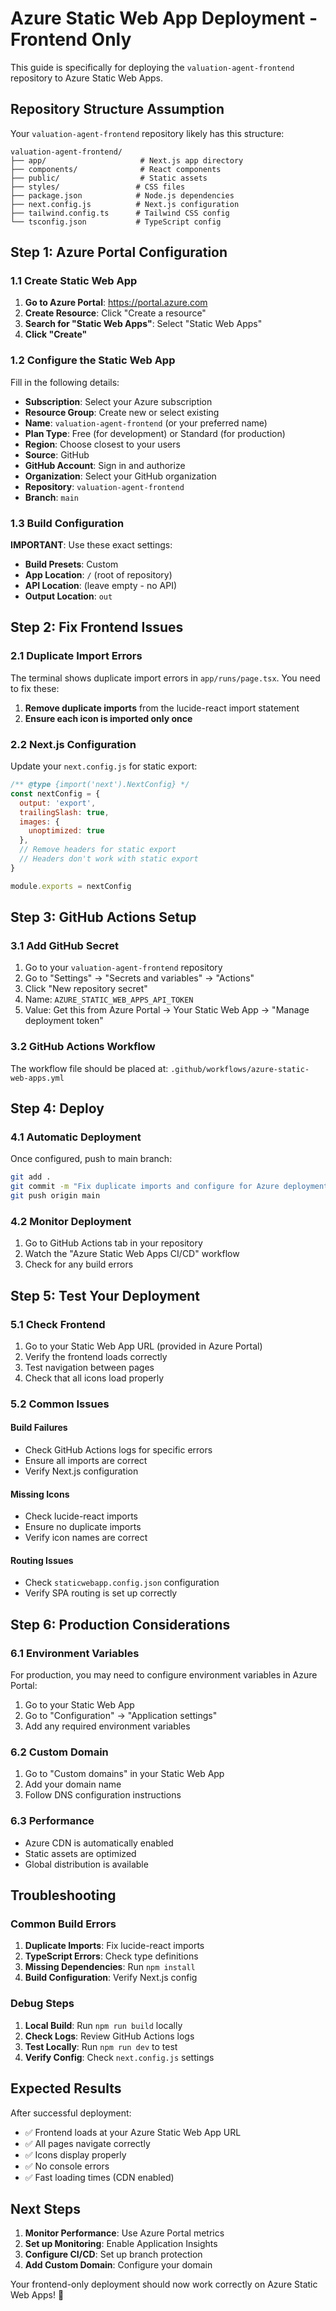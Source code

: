 # Azure Static Web App Deployment - Frontend Only

This guide is specifically for deploying the `valuation-agent-frontend` repository to Azure Static Web Apps.

## Repository Structure Assumption

Your `valuation-agent-frontend` repository likely has this structure:
```
valuation-agent-frontend/
├── app/                     # Next.js app directory
├── components/              # React components
├── public/                  # Static assets
├── styles/                 # CSS files
├── package.json            # Node.js dependencies
├── next.config.js          # Next.js configuration
├── tailwind.config.ts      # Tailwind CSS config
└── tsconfig.json           # TypeScript config
```

## Step 1: Azure Portal Configuration

### 1.1 Create Static Web App

1. **Go to Azure Portal**: https://portal.azure.com
2. **Create Resource**: Click "Create a resource"
3. **Search for "Static Web Apps"**: Select "Static Web Apps"
4. **Click "Create"**

### 1.2 Configure the Static Web App

Fill in the following details:

- **Subscription**: Select your Azure subscription
- **Resource Group**: Create new or select existing
- **Name**: `valuation-agent-frontend` (or your preferred name)
- **Plan Type**: Free (for development) or Standard (for production)
- **Region**: Choose closest to your users
- **Source**: GitHub
- **GitHub Account**: Sign in and authorize
- **Organization**: Select your GitHub organization
- **Repository**: `valuation-agent-frontend`
- **Branch**: `main`

### 1.3 Build Configuration

**IMPORTANT**: Use these exact settings:

- **Build Presets**: Custom
- **App Location**: `/` (root of repository)
- **API Location**: (leave empty - no API)
- **Output Location**: `out`

## Step 2: Fix Frontend Issues

### 2.1 Duplicate Import Errors

The terminal shows duplicate import errors in `app/runs/page.tsx`. You need to fix these:

1. **Remove duplicate imports** from the lucide-react import statement
2. **Ensure each icon is imported only once**

### 2.2 Next.js Configuration

Update your `next.config.js` for static export:

```javascript
/** @type {import('next').NextConfig} */
const nextConfig = {
  output: 'export',
  trailingSlash: true,
  images: {
    unoptimized: true
  },
  // Remove headers for static export
  // Headers don't work with static export
}

module.exports = nextConfig
```

## Step 3: GitHub Actions Setup

### 3.1 Add GitHub Secret

1. Go to your `valuation-agent-frontend` repository
2. Go to "Settings" → "Secrets and variables" → "Actions"
3. Click "New repository secret"
4. Name: `AZURE_STATIC_WEB_APPS_API_TOKEN`
5. Value: Get this from Azure Portal → Your Static Web App → "Manage deployment token"

### 3.2 GitHub Actions Workflow

The workflow file should be placed at:
`.github/workflows/azure-static-web-apps.yml`

## Step 4: Deploy

### 4.1 Automatic Deployment

Once configured, push to main branch:

```bash
git add .
git commit -m "Fix duplicate imports and configure for Azure deployment"
git push origin main
```

### 4.2 Monitor Deployment

1. Go to GitHub Actions tab in your repository
2. Watch the "Azure Static Web Apps CI/CD" workflow
3. Check for any build errors

## Step 5: Test Your Deployment

### 5.1 Check Frontend

1. Go to your Static Web App URL (provided in Azure Portal)
2. Verify the frontend loads correctly
3. Test navigation between pages
4. Check that all icons load properly

### 5.2 Common Issues

#### **Build Failures**
- Check GitHub Actions logs for specific errors
- Ensure all imports are correct
- Verify Next.js configuration

#### **Missing Icons**
- Check lucide-react imports
- Ensure no duplicate imports
- Verify icon names are correct

#### **Routing Issues**
- Check `staticwebapp.config.json` configuration
- Verify SPA routing is set up correctly

## Step 6: Production Considerations

### 6.1 Environment Variables

For production, you may need to configure environment variables in Azure Portal:

1. Go to your Static Web App
2. Go to "Configuration" → "Application settings"
3. Add any required environment variables

### 6.2 Custom Domain

1. Go to "Custom domains" in your Static Web App
2. Add your domain name
3. Follow DNS configuration instructions

### 6.3 Performance

- Azure CDN is automatically enabled
- Static assets are optimized
- Global distribution is available

## Troubleshooting

### Common Build Errors

1. **Duplicate Imports**: Fix lucide-react imports
2. **TypeScript Errors**: Check type definitions
3. **Missing Dependencies**: Run `npm install`
4. **Build Configuration**: Verify Next.js config

### Debug Steps

1. **Local Build**: Run `npm run build` locally
2. **Check Logs**: Review GitHub Actions logs
3. **Test Locally**: Run `npm run dev` to test
4. **Verify Config**: Check `next.config.js` settings

## Expected Results

After successful deployment:

- ✅ Frontend loads at your Azure Static Web App URL
- ✅ All pages navigate correctly
- ✅ Icons display properly
- ✅ No console errors
- ✅ Fast loading times (CDN enabled)

## Next Steps

1. **Monitor Performance**: Use Azure Portal metrics
2. **Set up Monitoring**: Enable Application Insights
3. **Configure CI/CD**: Set up branch protection
4. **Add Custom Domain**: Configure your domain

Your frontend-only deployment should now work correctly on Azure Static Web Apps! 🚀
